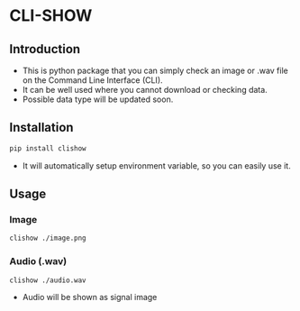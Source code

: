 # CLI-SHOW

## Introduction
* This is python package that you can simply check an image or .wav file on the Command Line Interface (CLI).
* It can be well used where you cannot download or checking data.
* Possible data type will be updated soon.

## Installation
```bash
pip install clishow
```
* It will automatically setup environment variable, so you can easily use it.

## Usage
### Image 
```bash
clishow ./image.png
```

### Audio (.wav)
```bash
clishow ./audio.wav
```
* Audio will be shown as signal image